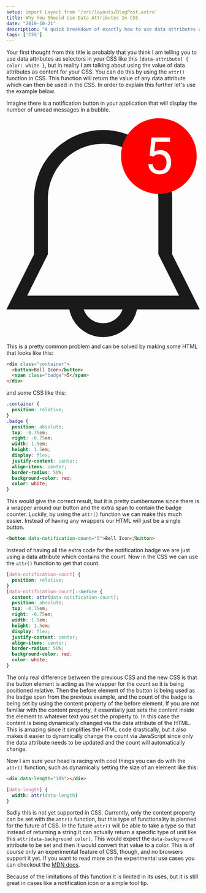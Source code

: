 ```yaml
---
setup: import Layout from '/src/layouts/BlogPost.astro'
title: Why You Should Use Data Attributes In CSS
date: "2019-10-21"
description: "A quick breakdown of exactly how to use data attributes with CSS to create dynamic content."
tags: ['CSS']
---
```


Your first thought from this title is probably that you think I am telling you to use data attributes as selectors in your CSS like this `[data-attribute] { color: white }`, but in reality I am talking about using the value of data attributes as content for your CSS. You can do this by using the `attr()` function in CSS. This function will return the value of any data attribute which can then be used in the CSS. In order to explain this further let's use the example below.

Imagine there is a notification button in your application that will display the number of unread messages in a bubble.

<svg width="125" height="142" viewBox="0 0 125 142" fill="none" xmlns="http://www.w3.org/2000/svg" style="width: 100%;">
  <g clip-path="url(#clip0)">
    <path d="M107.266 88.0822V52.3271C107.266 27.6424 87.256 7.63306 62.5715 7.63306C37.887 7.63306 17.8777 27.6424 17.8777 52.3271V88.0822L0 123.837H40.676C42.7453 134.036 51.7601 141.715 62.5715 141.715C73.3829 141.715 82.3977 134.036 84.467 123.837H125.143L107.266 88.0822ZM62.5715 132.776C56.7434 132.776 51.8317 129.035 49.9856 123.837H75.1617C73.3115 129.035 68.3996 132.776 62.5715 132.776ZM13.4083 114.898L26.8164 88.0822V52.3271C26.8164 32.5813 42.8257 16.572 62.5715 16.572C82.3171 16.572 98.3266 32.5813 98.3266 52.3271V88.0822L111.735 114.899H13.4083V114.898Z" fill="currentColor"/>
  <circle cx="98.643" cy="24.5" r="24.5" fill="#FF0000"/>
  <path d="M92.6972 24.2373L93.8896 12.5391H105.91V15.2944H96.4194L95.7104 21.6914C96.8598 21.0146 98.165 20.6763 99.6259 20.6763C101.764 20.6763 103.461 21.3853 104.718 22.8032C105.975 24.2104 106.603 26.1172 106.603 28.5234C106.603 30.9404 105.948 32.8472 104.637 34.2437C103.337 35.6294 101.517 36.3223 99.1747 36.3223C97.1015 36.3223 95.4096 35.7476 94.0991 34.5981C92.7885 33.4487 92.0419 31.8589 91.8593 29.8286H94.6791C94.8618 31.1714 95.3398 32.1865 96.1132 32.874C96.8867 33.5508 97.9072 33.8892 99.1747 33.8892C100.56 33.8892 101.645 33.4165 102.43 32.4712C103.225 31.5259 103.622 30.2207 103.622 28.5557C103.622 26.9873 103.192 25.7305 102.333 24.7852C101.484 23.8291 100.351 23.3511 98.933 23.3511C97.6332 23.3511 96.6127 23.6357 95.8715 24.2051L95.082 24.8496L92.6972 24.2373Z" fill="white"/>
  </g>
  <defs>
    <clipPath id="clip0">
      <rect width="125" height="142" fill="white"/>
    </clipPath>
  </defs>
</svg>

This is a pretty common problem and can be solved by making some HTML that looks like this:

```html
<div class="container">
  <button>Bell Icon</button>
  <span class="badge">5</span>
</div>
```
and some CSS like this:

```css
.container {
  position: relative;
}
.badge {
  position: absolute;
  top: -0.75em;
  right: -0.75em;
  width: 1.5em;
  height: 1.5em;
  display: flex;
  justify-content: center;
  align-items: center;
  border-radius: 50%;
  background-color: red;
  color: white;
}
```

This would give the correct result, but it is pretty cumbersome since there is a wrapper around our button and the extra span to contain the badge counter. Luckily, by using the `attr()` function we can make this much easier. Instead of having any wrappers our HTML will just be a single button.

```html
<button data-notification-count="5">Bell Icon</button>
```

Instead of having all the extra code for the notification badge we are just using a data attribute which contains the count. Now in the CSS we can use the `attr()` function to get that count.

```css
[data-notification-count] {
  position: relative;
}
[data-notification-count]::before {
  content: attr(data-notification-count);
  position: absolute;
  top: -0.75em;
  right: -0.75em;
  width: 1.5em;
  height: 1.5em;
  display: flex;
  justify-content: center;
  align-items: center;
  border-radius: 50%;
  background-color: red;
  color: white;
}
```

The only real difference between the previous CSS and the new CSS is that the button element is acting as the wrapper for the count so it is being positioned relative. Then the before element of the button is being used as the badge span from the previous example, and the count of the badge is being set by using the content property of the before element. If you are not familiar with the content property, it essentially just sets the content inside the element to whatever text you set the property to. In this case the content is being dynamically changed via the data attribute of the HTML. This is amazing since it simplifies the HTML code drastically, but it also makes it easier to dynamically change the count via JavaScript since only the data attribute needs to be updated and the count will automatically change.

Now I am sure your head is racing with cool things you can do with the `attr()` function, such as dynamically setting the size of an element like this:

```html
<div data-length="10%"></div>
```
```css
[data-length] {
  width: attr(data-length)
}
```
Sadly this is not yet supported in CSS. Currently, only the content property can be set with the `attr()` function, but this type of functionality is planned for the future of CSS. In the future `attr()` will be able to take a type so that instead of returning a string it can actually return a specific type of unit like this `attr(data-background color)`. This would expect the `data-background` attribute to be set and then it would convert that value to a color. This is of course only an experimental feature of CSS, though, and no browsers support it yet. If you want to read more on the experimental use cases you can checkout the [MDN docs](https://developer.mozilla.org/en-US/docs/Web/CSS/attr).

Because of the limitations of this function it is limited in its uses, but it is still great in cases like a notification icon or a simple tool tip.